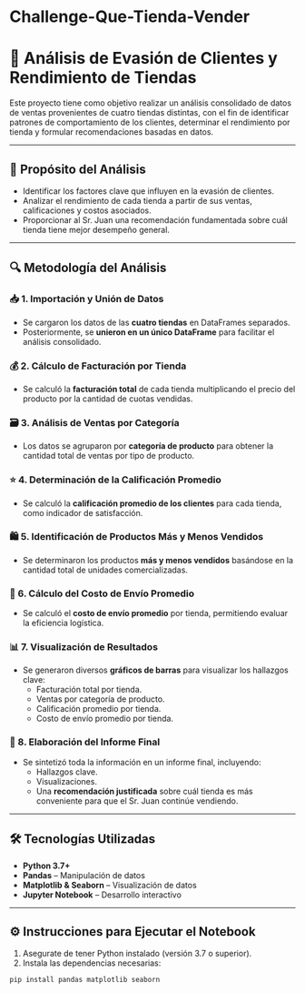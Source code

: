 # Challenge-Que-Tienda-Vender
# 🛒 Análisis de Evasión de Clientes y Rendimiento de Tiendas

Este proyecto tiene como objetivo realizar un análisis consolidado de datos de ventas provenientes de cuatro tiendas distintas, con el fin de identificar patrones de comportamiento de los clientes, determinar el rendimiento por tienda y formular recomendaciones basadas en datos.

---

## 🎯 Propósito del Análisis

- Identificar los factores clave que influyen en la evasión de clientes.
- Analizar el rendimiento de cada tienda a partir de sus ventas, calificaciones y costos asociados.
- Proporcionar al Sr. Juan una recomendación fundamentada sobre cuál tienda tiene mejor desempeño general.

---

## 🔍 Metodología del Análisis

### 📥 1. Importación y Unión de Datos

- Se cargaron los datos de las **cuatro tiendas** en DataFrames separados.
- Posteriormente, se **unieron en un único DataFrame** para facilitar el análisis consolidado.

### 💰 2. Cálculo de Facturación por Tienda

- Se calculó la **facturación total** de cada tienda multiplicando el precio del producto por la cantidad de cuotas vendidas.

### 🗃️ 3. Análisis de Ventas por Categoría

- Los datos se agruparon por **categoría de producto** para obtener la cantidad total de ventas por tipo de producto.

### ⭐ 4. Determinación de la Calificación Promedio

- Se calculó la **calificación promedio de los clientes** para cada tienda, como indicador de satisfacción.

### 🛍️ 5. Identificación de Productos Más y Menos Vendidos

- Se determinaron los productos **más y menos vendidos** basándose en la cantidad total de unidades comercializadas.

### 🚚 6. Cálculo del Costo de Envío Promedio

- Se calculó el **costo de envío promedio** por tienda, permitiendo evaluar la eficiencia logística.

### 📊 7. Visualización de Resultados

- Se generaron diversos **gráficos de barras** para visualizar los hallazgos clave:
  - Facturación total por tienda.
  - Ventas por categoría de producto.
  - Calificación promedio por tienda.
  - Costo de envío promedio por tienda.

### 🧾 8. Elaboración del Informe Final

- Se sintetizó toda la información en un informe final, incluyendo:
  - Hallazgos clave.
  - Visualizaciones.
  - Una **recomendación justificada** sobre cuál tienda es más conveniente para que el Sr. Juan continúe vendiendo.

---

## 🛠️ Tecnologías Utilizadas

- **Python 3.7+**
- **Pandas** – Manipulación de datos
- **Matplotlib & Seaborn** – Visualización de datos
- **Jupyter Notebook** – Desarrollo interactivo

---

## ⚙️ Instrucciones para Ejecutar el Notebook

1. Asegurate de tener Python instalado (versión 3.7 o superior).
2. Instala las dependencias necesarias:

```bash
pip install pandas matplotlib seaborn
